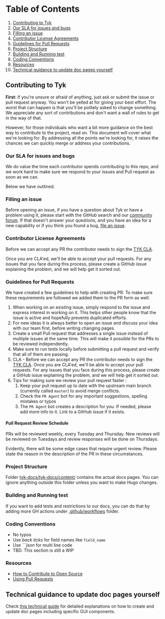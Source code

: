 # Table of Contents

1. [Contributing to Tyk](#contributing-to-tyk)
2. [Our SLA for issues and bugs](#our-sla-for-issues-and-bugs)
3. [Filling an issue](#filling-an-issue)
4. [Contributor License Agreements](#contributor-license-agreements)
5. [Guidelines for Pull Requests](#guidelines-for-pull-requests)
6. [Project Structure](#project-structure)
7. [Building and Running test](#building-and-running-test)
8. [Coding Conventions](#coding-conventions)
9. [Resources](#resources)
10. [Technical guidance to update doc pages yourself](#Technical-guidance-to-update-doc-pages-yourself)

## Contributing to Tyk

**First**: if you're unsure or afraid of anything, just ask or submit the issue or pull request anyway.
You won't be yelled at for giving your best effort. The worst that can happen is that you'll be politely asked to change something.
We appreciate any sort of contributions and don't want a wall of rules to get in the way of that.

However, for those individuals who want a bit more guidance on the best way to contribute to the project, read on.
This document will cover what we're looking for.
By addressing all the points we're looking for, it raises the chances we can quickly merge or address your contributions.

### Our SLA for issues and bugs

We do value the time each contributor spends contributing to this repo, and we work hard to make sure we respond to your issues and Pull request as soon as we can.

Below we have outlined.

### Filling an issue

Before opening an issue, if you have a question about Tyk or have a problem using it, please
start with the GitHub search and our [community forum](https://community.tyk.io).
If that doesn't answer your questions, and you have an idea for a new capability or if you think you found a bug, [file an
issue](https://github.com/TykTechnologies/tyk-docs/issues/new/choose).

### Contributor License Agreements

Before we can accept any PR the contributor needs to sign the [TYK CLA](https://github.com/TykTechnologies/tyk/blob/master/CLA.md).

Once you are CLA'ed, we'll be able to accept your pull requests. For any issues that you face during this process, please create a GitHub issue explaining the problem, and we will help get it sorted out.

### Guidelines for Pull Requests

We have created a few guidelines to help with creating PR. To make sure these requirements are followed we added them to the PR form as well:

1. When working on an existing issue, simply respond to the issue and express interest in working on it. This helps other people know that the issue is active and hopefully prevents duplicated efforts.
2. For new ideas it is always better to open an issue and discuss your idea with our team first, before writing changing pages.
3. Create a small Pull request that addresses a single issue instead of multiple issues at the same time. This will make it possible for the PRs to be reviewed independently.
4. Make sure to run tests locally before submitting a pull request and verify that all of them are passing.
5. CLA - Before we can accept any PR the contributor needs to sign the [TYK CLA](https://github.com/TykTechnologies/tyk/blob/master/CLA.md).
   Once you are CLA'ed, we'll be able to accept your pull requests. For any issues that you face during this process, please create a GitHub issue explaining the problem, and we will help get it sorted out.
6. Tips for making sure we review your pull request faster :
   1. Keep your pull request up to date with the upstream main branch (currently called `master`) to avoid merge conflicts.
   2. Check the `PR Agent` bot for any important suggestions, spelling mistakes or typos
   3. The `PR Agent` bot creates a description for you. If needed, please add more info to it. Link to a GitHub issue if it exists.

#### Pull Request Review Schedule

PRs will be reviewed weekly, every Tuesday and Thursday. New reviews will be
reviewed on Tuesdays and review responses will be done on Thursdays.

Evidently, there will be some edge cases that require urgent review. Please
state the reason in the description of the PR in these circumstances.

### Project Structure

Folder [tyk-docs/tyk-docs/content/](https://github.com/TykTechnologies/tyk-docs/tree/master/tyk-docs/content) contains the actual docs pages.
You can ignore anything outside this folder unless you want to make Hugo changes.

### Building and Running test

If you want to add tests and restrictions to our docs, you can do that by adding more GH actions under [.github/workflows](https://github.com/TykTechnologies/tyk-docs/tree/master/.github/workflows) folder.

### Coding Conventions

- No typos
- Use _back ticks_ for field names like `field_name`
- Use _```json_ for multi line code
- TBD. This section is still a WIP

### Resources

- [How to Contribute to Open Source](https://opensource.guide/how-to-contribute/)
- [Using Pull Requests](https://help.github.com/articles/about-pull-requests/)

## Technical guidance to update doc pages yourself

Check [this technical guide](./CONTRIBUTING-TECHNICAL-GUIDE.md) for detailed explanations on how to create and update doc pages including specific GUI components.

